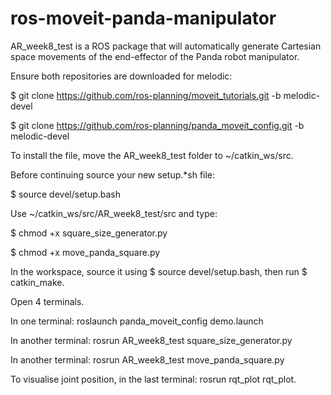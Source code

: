 # ros-moveit-panda-manipulator


AR_week8_test is a ROS package that will automatically generate Cartesian space movements of the end-effector of the Panda robot manipulator. 

Ensure both repositories are downloaded for melodic:

$ git clone https://github.com/ros-planning/moveit_tutorials.git -b melodic-devel

$ git clone https://github.com/ros-planning/panda_moveit_config.git -b melodic-devel

To install the file, move the AR_week8_test folder to ~/catkin_ws/src.

Before continuing source your new setup.*sh file:

$ source devel/setup.bash

Use ~/catkin_ws/src/AR_week8_test/src and type:

$ chmod +x square_size_generator.py

$ chmod +x move_panda_square.py

In the workspace, source it using $ source devel/setup.bash, then run $ catkin_make.

Open 4 terminals.

In one terminal: roslaunch panda_moveit_config demo.launch

In another terminal: rosrun AR_week8_test square_size_generator.py

In another terminal: rosrun AR_week8_test move_panda_square.py

To visualise joint position, in the last terminal: rosrun rqt_plot rqt_plot. 
